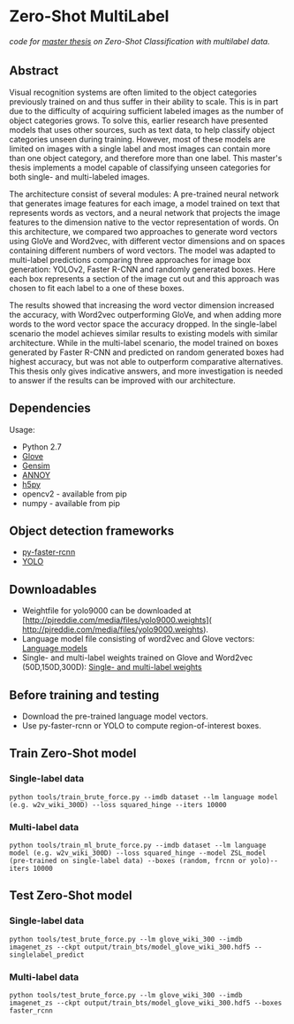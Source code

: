 # Zero-Shot MultiLabel
###### code for [master thesis]() on Zero-Shot Classification with multilabel data.

## Abstract
Visual recognition systems are often limited to the object categories previously trained on and thus suffer in their ability to scale. This is in part due to the difficulty of acquiring sufficient labeled images as the number of object categories grows. To solve this, earlier research have presented models that uses other sources, such as text data, to help classify object categories unseen during training. However, most of these models are limited on images with a single label and most images can contain more than one object category, and therefore more than one label. This master's thesis implements a model capable of classifying unseen categories for both single- and multi-labeled images. 

The architecture consist of several modules: A pre-trained neural network that generates image features for each image, a model trained on text that represents words as vectors, and a neural network that projects the image features to the dimension native to the vector representation of words. On this architecture, we compared two approaches to generate word vectors using GloVe and Word2vec, with different vector dimensions and on spaces containing different numbers of word vectors. The model was adapted to multi-label predictions comparing three approaches for image box generation: YOLOv2, Faster R-CNN and randomly generated boxes. Here each box represents a section of the image cut out and this approach was chosen to fit each label to a one of these boxes. 

The results showed that increasing the word vector dimension increased the accuracy, with Word2vec outperforming GloVe, and when adding more words to the word vector space the accuracy dropped. In the single-label scenario the model achieves similar results to existing models with similar architecture. While in the multi-label scenario, the model trained on boxes generated by Faster R-CNN and predicted on random generated boxes had highest accuracy, but was not able to outperform comparative alternatives. This thesis only gives indicative answers, and more investigation is needed to answer if the results can be improved with our architecture.

## Dependencies 
Usage:
- Python 2.7
- [Glove](https://nlp.stanford.edu/projects/glove/)
- [Gensim](https://radimrehurek.com/gensim/)
- [ANNOY](https://github.com/spotify/annoy)
- [h5py](http://www.h5py.org/)
- opencv2 - available from pip
- numpy - available from pip

## Object detection frameworks
- [py-faster-rcnn](https://github.com/rbgirshick/py-faster-rcnn)
- [YOLO](https://github.com/philipperemy/yolo-9000)


## Downloadables
- Weightfile for yolo9000 can be downloaded at  [http://pjreddie.com/media/files/yolo9000.weights]( http://pjreddie.com/media/files/yolo9000.weights).
- Language model file consisting of word2vec and Glove vectors: [Language models](https://mega.nz/#!GZ0xWSZQ!NEe8ck_KvOHB03t7vlePbJNtXy3vvQAREqwTV59afVk)
- Single- and multi-label weights trained on Glove and Word2vec (50D,150D,300D): [Single- and multi-label weights](https://drive.google.com/open?id=0B3B4Y0zc2AQEbnlTNXZhTDlGak0)

## Before training and testing
- Download the pre-trained language model vectors.
- Use py-faster-rcnn or YOLO to compute region-of-interest boxes.

## Train Zero-Shot model
### Single-label data
```
python tools/train_brute_force.py --imdb dataset --lm language model (e.g. w2v_wiki_300D) --loss squared_hinge --iters 10000
```
### Multi-label data
```
python tools/train_ml_brute_force.py --imdb dataset --lm language model (e.g. w2v_wiki_300D) --loss squared_hinge --model ZSL_model (pre-trained on single-label data) --boxes (random, frcnn or yolo)--iters 10000
```

## Test Zero-Shot model
### Single-label data
```
python tools/test_brute_force.py --lm glove_wiki_300 --imdb imagenet_zs --ckpt output/train_bts/model_glove_wiki_300.hdf5 --singlelabel_predict
```
### Multi-label data
```
python tools/test_brute_force.py --lm glove_wiki_300 --imdb imagenet_zs --ckpt output/train_bts/model_glove_wiki_300.hdf5 --boxes faster_rcnn
```

